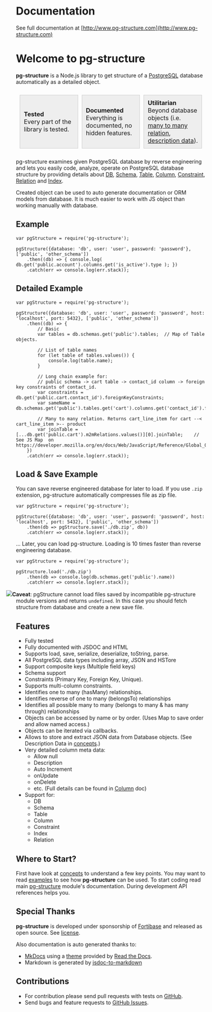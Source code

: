

# Documentation

See full documentation at [http://www.pg-structure.com](http://www.pg-structure.com)

# Welcome to pg-structure

**pg-structure** is a Node.js library to get structure of a [PostgreSQL](http://www.postgresql.org) database automatically as a detailed object.


<table style="border:none; border-spacing: 10px; border-collapse: separate;">
    <tr>
        <td style="width:28%; padding:10px 10px 10px 10px; border:1px solid #CCCCCC; background:#EEEEEE;">
            <strong>Tested</strong><br>
            Every part of the library is tested.
        </td>
        <td style="width:28%; padding:10px 10px 10px 10px; border:1px solid #CCCCCC; background:#EEEEEE;">
            <strong>Documented</strong><br>
            Everything is documented, no hidden features.
        </td>
        <td style="width:28%; padding:10px 10px 10px 10px; border:1px solid #CCCCCC; background:#EEEEEE;">
            <strong>Utilitarian</strong><br>
            Beyond database objects (i.e. <a href="http://www.pg-structure.com/api/M2MRelation/">many to many relation</a>, <a href="http://www.pg-structure.com/concepts/">description data</a>).
        </td>
    </tr>
</table>

pg-structure examines given PostgreSQL database by reverse engineering and lets you easily code, analyze, operate on PostgreSQL database structure by providing details about [DB](http://www.pg-structure.com/api/DB/), [Schema](http://www.pg-structure.com/api/Schema/), [Table](http://www.pg-structure.com/api/Table/), [Column](http://www.pg-structure.com/api/Column/), [Constraint](http://www.pg-structure.com/api/Constraint/), [Relation](http://www.pg-structure.com/api/Relation/) and [Index](http://www.pg-structure.com/api/Index/).

Created object can be used to auto generate documentation or ORM models from database. It is much easier to work with JS object than working manually with database.

## Example

    var pgStructure = require('pg-structure');
           
    pgStructure({database: 'db', user: 'user', password: 'password'}, ['public', 'other_schema'])
        .then((db) => { console.log( db.get('public.account').columns.get('is_active').type ); })
        .catch(err => console.log(err.stack));

## Detailed Example

    var pgStructure = require('pg-structure');

    pgStructure({database: 'db', user: 'user', password: 'password', host: 'localhost', port: 5432}, ['public', 'other_schema'])
        .then((db) => {
            // Basic
            var tables = db.schemas.get('public').tables;  // Map of Table objects.
    
            // List of table names
            for (let table of tables.values()) {
                console.log(table.name);
            }
    
            // Long chain example for:
            // public schema -> cart table -> contact_id column -> foreign key constraints of contact_id.
            var constraints = db.get('public.cart.contact_id').foreignKeyConstraints;
            var sameName = db.schemas.get('public').tables.get('cart').columns.get('contact_id').foreignKeyConstraints;
    
            // Many to many relation. Returns cart_line_item for cart --< cart_line_item >-- product
            var joinTable = [...db.get('public.cart').m2mRelations.values()][0].joinTable;    // See JS Map  on https://developer.mozilla.org/en/docs/Web/JavaScript/Reference/Global_Objects/Map
        })
        .catch(err => console.log(err.stack));

## Load & Save Example

You can save reverse engineered database for later to load. If you use `.zip` extension, pg-structure automatically
compresses file as zip file. 

    var pgStructure = require('pg-structure');

    pgStructure({database: 'db', user: 'user', password: 'password', host: 'localhost', port: 5432}, ['public', 'other_schema'])
        .then(db => pgStructure.save('./db.zip', db))
        .catch(err => console.log(err.stack));
    
... Later, you can load pg-structure. Loading is 10 times faster than reverse engineering database.  

    var pgStructure = require('pg-structure');
    
    pgStructure.load('./db.zip')
        .then(db => console.log(db.schemas.get('public').name))
        .catch(err => console.log(err.stack));

<img src="http://www.pg-structure.com/images/warning-24.png" style="margin-left: -26px;">**Caveat**: pgStructure cannot
load files saved by incompatible pg-structure module versions and returns `undefined`. In this case you should
fetch structure from database and create a new save file.

## Features

* Fully tested
* Fully documented with JSDOC and HTML
* Supports load, save, serialize, deserialize, toString, parse.
* All PostgreSQL data types including array, JSON and HSTore
* Support composite keys (Multiple field keys)
* Schema support
* Constraints (Primary Key, Foreign Key, Unique).
* Supports multi-column constraints.
* Identifies one to many (hasMany) relationships.
* Identifies reverse of one to many (belongsTo) relationships
* Identifies all possible many to many (belongs to many & has many through) relationships
* Objects can be accessed by name or by order. (Uses Map to save order and allow named access.)
* Objects can be iterated via callbacks.
* Allows to store and extract JSON data from Database objects. (See Description Data in <a href="http://www.pg-structure.com/concepts/">concepts</a>.)
* Very detailed column meta data:
    * Allow null
    * Description
    * Auto Increment
    * onUpdate
    * onDelete
    * etc. (Full details can be found in [Column](http://www.pg-structure.com/api/Column) doc)
* Support for:
    * DB
    * Schema
    * Table
    * Column
    * Constraint
    * Index
    * Relation

## Where to Start?

First have look at [concepts](http://www.pg-structure.com/concepts/) to understand a few key points.
You may want to read [examples](http://www.pg-structure.com/examples/) to see how **pg-structure** can be used.
To start coding read main [pg-structure](http://www.pg-structure.com/api/PgStructure/) module's documentation.
During development API references helps you.

## Special Thanks
**pg-structure** is developed under sponsorship of [Fortibase](http://www.fortibase.com) and released as open source. See [license](http://www.pg-structure.com/license/).

Also documentation is auto generated thanks to:

* [MkDocs](http://www.mkdocs.org/) using a [theme](https://github.com/snide/sphinx_rtd_theme) provided by [Read the Docs](https://readthedocs.org/).
* Markdown is generated by [jsdoc-to-markdown](https://www.npmjs.com/package/jsdoc-to-markdown)

## Contributions

* For contribution please send pull requests with tests on [GitHub](https://github.com/ozum/pg-structure.git).
* Send bugs and feature requests to [GitHub Issues](https://github.com/ozum/pg-structure/issues).


